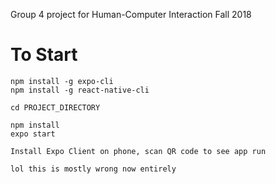 Group 4 project for Human-Computer Interaction Fall 2018

# To Start
```
npm install -g expo-cli
npm install -g react-native-cli

cd PROJECT_DIRECTORY

npm install
expo start

Install Expo Client on phone, scan QR code to see app run

lol this is mostly wrong now entirely

```
